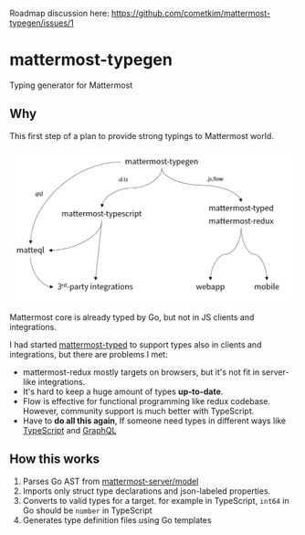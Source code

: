 Roadmap discussion here: https://github.com/cometkim/mattermost-typegen/issues/1

# mattermost-typegen
Typing generator for Mattermost

## Why

This first step of a plan to provide strong typings to Mattermost world.

![](road-to-type-mattermost.png)

Mattermost core is already typed by Go, but not in JS clients and integrations.

I had started [mattermost-typed](https://github.com/cometkim/mattermost-typed) to support types also in clients and integrations, but there are problems I met:

- mattermost-redux mostly targets on browsers, but it's not fit in server-like integrations.
- It's hard to keep a huge amount of types **up-to-date**.
- Flow is effective for functional programming like redux codebase. However, community support is much better with TypeScript.
- Have to **do all this again**, If someone need types in different ways like [TypeScript](https://github.com/cometkim/mattermost-typescript) and [GraphQL](https://github.com/cometkim/matterql)

## How this works

1. Parses Go AST from [mattermost-server/model](https://github.com/mattermost/mattermost-server/tree/master/model)
2. Imports only struct type declarations and json-labeled properties.
3. Converts to valid types for a target. for example in TypeScript, `int64` in Go should be `number` in TypeScript
4. Generates type definition files using Go templates
